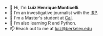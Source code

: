 - 👋 Hi, I’m **Luiz Henrique Monticelli**.
- 👀 I’m an investigative journalist with the [IRP](https://journalism.berkeley.edu/programs/mj/investigative-reporting/).
- 💞️ I'm a Master's student at [Cal](https://www.berkeley.edu/).
- 🌱 I’m also learning R and Python.
- 📫 Reach out to me at [luiz@berkeley.edu](luiz@berkeley.edu)

<!---
lhmont/lhmont is a ✨ special ✨ repository because its `README.md` (this file) appears on your GitHub profile.
You can click the Preview link to take a look at your changes.
--->
